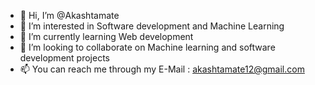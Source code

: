 - 👋 Hi, I’m @Akashtamate
- 👀 I’m interested in Software development and Machine Learning
- 🌱 I’m currently learning Web development 
- 💞️ I’m looking to collaborate on Machine learning and software development projects 
- 📫 You can reach me through my E-Mail : akashtamate12@gmail.com

<!---
Akashtamate/Akashtamate is a ✨ special ✨ repository because its `README.md` (this file) appears on your GitHub profile.
You can click the Preview link to take a look at your changes.
--->
